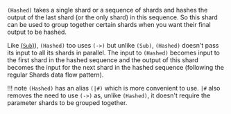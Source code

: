 `(Hashed)` takes a single shard or a sequence of shards and hashes the output of the last shard (or the only shard) in this sequence. So this shard can be used to group together certain shards when you want their final output to be hashed.

Like [(`Sub`)](../sub)), `(Hashed)` too uses `(->)` but unlike `(Sub)`, `(Hashed)` doesn't pass its input to all its shards in parallel. The input to `(Hashed)` becomes input to the first shard in the hashed sequence and the output of this shard becomes the input for the next shard in the hashed sequence (following the regular Shards data flow pattern).

!!! note
    `(Hashed)` has an alias `(|#)` which is more convenient to use. `|#` also removes the need to use `(->)` as, unlike `(Hashed)`, it doesn't require the parameter shards to be grouped together.
